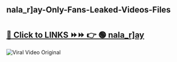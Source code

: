 
 ## nala_r]ay-Only-Fans-Leaked-Videos-Files

# <h2><a href="https://mediaupload.pro?nala_r]ay">🔗 Click to LINKS ⏩⏩ 👉 🟢 nala_r]ay </a></h2>

<a href="https://mediaupload.pro?nala_r]ay" rel="nofollow" data-target="animated-image.originalLink"><img src="https://i.ibb.co.com/xMMVF88/686577567.gif" alt="Viral Video Original" style="max-width: 100%; display: inline-block;" data-target="animated-image.originalImage"></a>